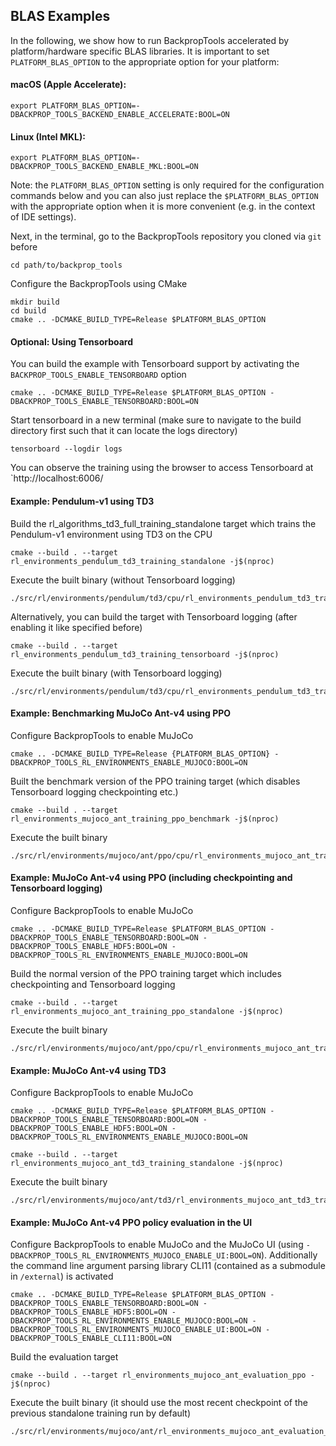 ## BLAS Examples
In the following, we show how to run BackpropTools accelerated by platform/hardware specific BLAS libraries. It is important to set `PLATFORM_BLAS_OPTION` to the appropriate option for your platform:
#### macOS (Apple Accelerate):
```
export PLATFORM_BLAS_OPTION=-DBACKPROP_TOOLS_BACKEND_ENABLE_ACCELERATE:BOOL=ON
```
#### Linux (Intel MKL):
```
export PLATFORM_BLAS_OPTION=-DBACKPROP_TOOLS_BACKEND_ENABLE_MKL:BOOL=ON
```
Note: the `PLATFORM_BLAS_OPTION` setting is only required for the configuration commands below and you can also just replace the `$PLATFORM_BLAS_OPTION` with the appropriate option when it is more convenient (e.g. in the context of IDE settings).

Next, in the terminal, go to the BackpropTools repository you cloned via `git` before
```
cd path/to/backprop_tools
```

Configure the BackpropTools using CMake
```
mkdir build
cd build
cmake .. -DCMAKE_BUILD_TYPE=Release $PLATFORM_BLAS_OPTION
```

#### Optional: Using Tensorboard
You can build the example with Tensorboard support by activating the `BACKPROP_TOOLS_ENABLE_TENSORBOARD` option
```
cmake .. -DCMAKE_BUILD_TYPE=Release $PLATFORM_BLAS_OPTION -DBACKPROP_TOOLS_ENABLE_TENSORBOARD:BOOL=ON
```
Start tensorboard in a new terminal (make sure to navigate to the build directory first such that it can locate the logs directory)
```
tensorboard --logdir logs
```
You can observe the training using the browser to access Tensorboard at `http://localhost:6006/

#### Example: Pendulum-v1 using TD3
Build the rl_algorithms_td3_full_training_standalone target which trains the Pendulum-v1 environment using TD3 on the CPU
```
cmake --build . --target rl_environments_pendulum_td3_training_standalone -j$(nproc)
```
Execute the built binary (without Tensorboard logging)
```
./src/rl/environments/pendulum/td3/cpu/rl_environments_pendulum_td3_training_standalone
```
Alternatively, you can build the target with Tensorboard logging (after enabling it like specified before)
```
cmake --build . --target rl_environments_pendulum_td3_training_tensorboard -j$(nproc)
```
Execute the built binary (with Tensorboard logging)
```
./src/rl/environments/pendulum/td3/cpu/rl_environments_pendulum_td3_training_tensorboard
```

#### Example: Benchmarking MuJoCo Ant-v4 using PPO
Configure BackpropTools to enable MuJoCo
```
cmake .. -DCMAKE_BUILD_TYPE=Release {PLATFORM_BLAS_OPTION} -DBACKPROP_TOOLS_RL_ENVIRONMENTS_ENABLE_MUJOCO:BOOL=ON
```
Built the benchmark version of the PPO training target (which disables Tensorboard logging checkpointing etc.)
```
cmake --build . --target rl_environments_mujoco_ant_training_ppo_benchmark -j$(nproc)
```
Execute the built binary
```
./src/rl/environments/mujoco/ant/ppo/cpu/rl_environments_mujoco_ant_training_ppo_benchmark
```

#### Example: MuJoCo Ant-v4 using PPO (including checkpointing and Tensorboard logging)
Configure BackpropTools to enable MuJoCo
```
cmake .. -DCMAKE_BUILD_TYPE=Release $PLATFORM_BLAS_OPTION -DBACKPROP_TOOLS_ENABLE_TENSORBOARD:BOOL=ON -DBACKPROP_TOOLS_ENABLE_HDF5:BOOL=ON -DBACKPROP_TOOLS_RL_ENVIRONMENTS_ENABLE_MUJOCO:BOOL=ON
```
Build the normal version of the PPO training target which includes checkpointing and Tensorboard logging
```
cmake --build . --target rl_environments_mujoco_ant_training_ppo_standalone -j$(nproc)
```
Execute the built binary
```
./src/rl/environments/mujoco/ant/ppo/cpu/rl_environments_mujoco_ant_training_ppo_standalone
```

#### Example: MuJoCo Ant-v4 using TD3
Configure BackpropTools to enable MuJoCo
```
cmake .. -DCMAKE_BUILD_TYPE=Release $PLATFORM_BLAS_OPTION -DBACKPROP_TOOLS_ENABLE_TENSORBOARD:BOOL=ON -DBACKPROP_TOOLS_ENABLE_HDF5:BOOL=ON -DBACKPROP_TOOLS_RL_ENVIRONMENTS_ENABLE_MUJOCO:BOOL=ON
```
```
cmake --build . --target rl_environments_mujoco_ant_td3_training_standalone -j$(nproc)
```
Execute the built binary
```
./src/rl/environments/mujoco/ant/td3/rl_environments_mujoco_ant_td3_training_standalone
```

#### Example: MuJoCo Ant-v4 PPO policy evaluation in the UI
Configure BackpropTools to enable MuJoCo and the MuJoCo UI (using `-DBACKPROP_TOOLS_RL_ENVIRONMENTS_MUJOCO_ENABLE_UI:BOOL=ON`). Additionally the command line argument parsing library CLI11 (contained as a submodule in `/external`) is activated
```
cmake .. -DCMAKE_BUILD_TYPE=Release $PLATFORM_BLAS_OPTION -DBACKPROP_TOOLS_ENABLE_TENSORBOARD:BOOL=ON -DBACKPROP_TOOLS_ENABLE_HDF5:BOOL=ON -DBACKPROP_TOOLS_RL_ENVIRONMENTS_ENABLE_MUJOCO:BOOL=ON -DBACKPROP_TOOLS_RL_ENVIRONMENTS_MUJOCO_ENABLE_UI:BOOL=ON -DBACKPROP_TOOLS_ENABLE_CLI11:BOOL=ON
```
Build the evaluation target
```
cmake --build . --target rl_environments_mujoco_ant_evaluation_ppo -j$(nproc)
```
Execute the built binary (it should use the most recent checkpoint of the previous standalone training run by default)
```
./src/rl/environments/mujoco/ant/rl_environments_mujoco_ant_evaluation_ppo
```


